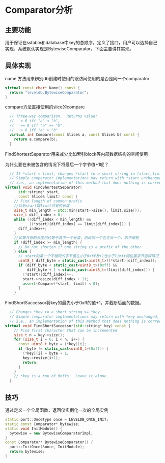 # Comparator分析

## 主要功能

用于保证在sstable和database中key的总顺序。定义了接口，用户可以选择自己实现，系统默认实现是BytewiseComparator，下面主要讲其实现。

## 具体实现

name 方法用来辨别db创建时使用的跟访问使用的是否是同一个comparator

```cpp
virtual const char* Name() const {
  return "leveldb.BytewiseComparator";
}
```

compare方法直接使用的slice的compare

```cpp
  // Three-way comparison.  Returns value:
  //   < 0 iff "a" < "b",
  //   == 0 iff "a" == "b",
  //   > 0 iff "a" > "b"
  virtual int Compare(const Slice& a, const Slice& b) const {
    return a.compare(b);
  }
```

FindShortestSeparator用来减少比如索引block等内部数据结构的空间使用

为什么要在未被包含的情况下将最后一个字节值+1呢？

```cpp
  // If *start < limit, changes *start to a short string in [start,limit).
  // Simple comparator implementations may return with *start unchanged,
  // i.e., an implementation of this method that does nothing is correct. 
virtual void FindShortestSeparator(
      std::string* start,
      const Slice& limit) const {
    // Find length of common prefix
  	//找到start跟limit共有的长度
    size_t min_length = std::min(start->size(), limit.size());
    size_t diff_index = 0;
    while ((diff_index < min_length) &&
           ((*start)[diff_index] == limit[diff_index])) {
      diff_index++;
    }
    //如果共有的长度已经等于其中一个长度，则说明一个包含另一个，则不缩短
    if (diff_index >= min_length) {
      // Do not shorten if one string is a prefix of the other
    } else {
      // start的第一个不相同的字节值在小于0xff及+1也小于limit同位置字节值得情况下+1
      uint8_t diff_byte = static_cast<uint8_t>((*start)[diff_index]);
      if (diff_byte < static_cast<uint8_t>(0xff) &&
          diff_byte + 1 < static_cast<uint8_t>(limit[diff_index])) {
        (*start)[diff_index]++;
        start->resize(diff_index + 1);
        assert(Compare(*start, limit) < 0);
      }
    }
```

FindShortSuccessor将key的最先小于0xff的值+1，并截断后面的数据。

```cpp
  // Changes *key to a short string >= *key.
  // Simple comparator implementations may return with *key unchanged,
  // i.e., an implementation of this method that does nothing is correct.
virtual void FindShortSuccessor(std::string* key) const {
    // Find first character that can be incremented
    size_t n = key->size();
    for (size_t i = 0; i < n; i++) {
      const uint8_t byte = (*key)[i];
      if (byte != static_cast<uint8_t>(0xff)) {
        (*key)[i] = byte + 1;
        key->resize(i+1);
        return;
      }
    }
    // *key is a run of 0xffs.  Leave it alone.
  }
```

## 技巧

通过定义一个全局函数，返回仅实例化一次的全局实例

```cpp
static port::OnceType once = LEVELDB_ONCE_INIT;
static const Comparator* bytewise;
static void InitModule() {
  bytewise = new BytewiseComparatorImpl;
}
const Comparator* BytewiseComparator() {
  port::InitOnce(&once, InitModule);
  return bytewise;
}
```

